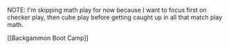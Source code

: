 NOTE: I'm skipping math play for now because I want to focus first on checker play, then cube play before getting caught up in all that match play math.

[[Backgammon Boot Camp]]
